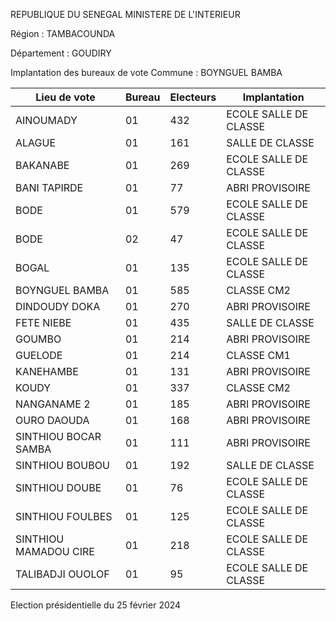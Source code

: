 REPUBLIQUE DU SENEGAL MINISTERE DE L'INTERIEUR

Région : TAMBACOUNDA

Département : GOUDIRY

Implantation des bureaux de vote Commune : BOYNGUEL BAMBA

| Lieu de vote | Bureau | Electeurs | Implantation |
| - | - | - | - |
| AINOUMADY | 01 | 432 | ECOLE SALLE DE CLASSE |
| ALAGUE | 01 | 161 | SALLE DE CLASSE |
| BAKANABE | 01 | 269 | ECOLE SALLE DE CLASSE |
| BANI TAPIRDE | 01 | 77 | ABRI PROVISOIRE |
| BODE | 01 | 579 | ECOLE SALLE DE CLASSE |
| BODE | 02 | 47 | ECOLE SALLE DE CLASSE |
| BOGAL | 01 | 135 | ECOLE SALLE DE CLASSE |
| BOYNGUEL BAMBA | 01 | 585 | CLASSE CM2 |
| DINDOUDY DOKA | 01 | 270 | ABRI PROVISOIRE |
| FETE NIEBE | 01 | 435 | SALLE DE CLASSE |
| GOUMBO | 01 | 214 | ABRI PROVISOIRE |
| GUELODE | 01 | 214 | CLASSE CM1 |
| KANEHAMBE | 01 | 131 | ABRI PROVISOIRE |
| KOUDY | 01 | 337 | CLASSE CM2 |
| NANGANAME 2 | 01 | 185 | ABRI PROVISOIRE |
| OURO DAOUDA | 01 | 168 | ABRI PROVISOIRE |
| SINTHIOU BOCAR SAMBA | 01 | 111 | ABRI PROVISOIRE |
| SINTHIOU BOUBOU | 01 | 192 | SALLE DE CLASSE |
| SINTHIOU DOUBE | 01 | 76 | ECOLE SALLE DE CLASSE |
| SINTHIOU FOULBES | 01 | 125 | ECOLE SALLE DE CLASSE |
| SINTHIOU MAMADOU CIRE | 01 | 218 | ECOLE SALLE DE CLASSE |
| TALIBADJI OUOLOF | 01 | 95 | ECOLE SALLE DE CLASSE |

<!-- PageNumber="4/16" -->

Election présidentielle du 25 février 2024

